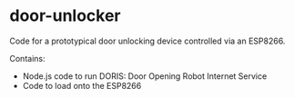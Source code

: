 # door-unlocker
Code for a prototypical door unlocking device controlled via an ESP8266.

Contains:
- Node.js code to run DORIS: Door Opening Robot Internet Service
- Code to load onto the ESP8266
